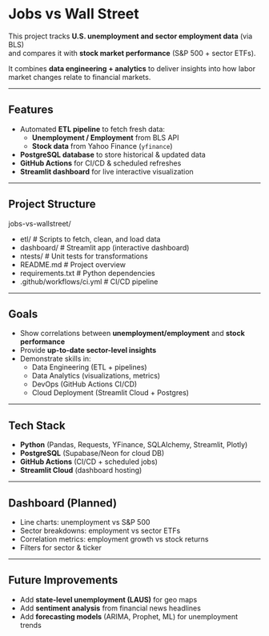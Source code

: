 # Jobs vs Wall Street 

This project tracks **U.S. unemployment and sector employment data** (via BLS)  
and compares it with **stock market performance** (S&P 500 + sector ETFs).  

It combines **data engineering + analytics** to deliver insights into how labor market changes relate to financial markets.

---

## Features
- Automated **ETL pipeline** to fetch fresh data:
  - **Unemployment / Employment** from BLS API  
  - **Stock data** from Yahoo Finance (`yfinance`)  
- **PostgreSQL database** to store historical & updated data  
- **GitHub Actions** for CI/CD & scheduled refreshes  
- **Streamlit dashboard** for live interactive visualization  

---

## Project Structure
jobs-vs-wallstreet/
- etl/           # Scripts to fetch, clean, and load data
- dashboard/     # Streamlit app (interactive dashboard)
- ntests/         # Unit tests for transformations
- README.md      # Project overview
- requirements.txt # Python dependencies
- .github/workflows/ci.yml # CI/CD pipeline

---

##  Goals
- Show correlations between **unemployment/employment** and **stock performance**  
- Provide **up-to-date sector-level insights**  
- Demonstrate skills in:
  - Data Engineering (ETL + pipelines)
  - Data Analytics (visualizations, metrics)
  - DevOps (GitHub Actions CI/CD)
  - Cloud Deployment (Streamlit Cloud + Postgres)

---

## Tech Stack
- **Python** (Pandas, Requests, YFinance, SQLAlchemy, Streamlit, Plotly)
- **PostgreSQL** (Supabase/Neon for cloud DB)
- **GitHub Actions** (CI/CD + scheduled jobs)
- **Streamlit Cloud** (dashboard hosting)

---

## Dashboard (Planned)
- Line charts: unemployment vs S&P 500  
- Sector breakdowns: employment vs sector ETFs  
- Correlation metrics: employment growth vs stock returns  
- Filters for sector & ticker  

---

## Future Improvements
- Add **state-level unemployment (LAUS)** for geo maps  
- Add **sentiment analysis** from financial news headlines  
- Add **forecasting models** (ARIMA, Prophet, ML) for unemployment trends  